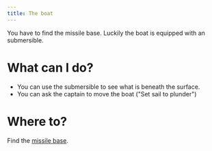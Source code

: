 ```yaml
---
title: The boat
---
```


You have to find the missile base. Luckily the boat is equipped with an submersible.

# What can I do?
 - You can use the submersible to see what is beneath the surface.
 - You can ask the captain to move the boat ("Set sail to plunder")

# Where to?
Find the [missile base](010-missile-base.md).
